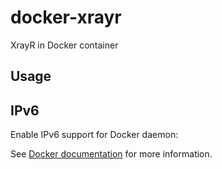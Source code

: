 # docker-xrayr

XrayR in Docker container

## Usage

## IPv6

Enable IPv6 support for Docker daemon:

See [Docker documentation](https://docs.docker.com/config/daemon/ipv6/) for more information.
